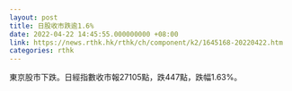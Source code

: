 ```yaml
---
layout: post
title: 日股收市跌逾1.6%
date: 2022-04-22 14:45:55.000000000 +08:00
link: https://news.rthk.hk/rthk/ch/component/k2/1645168-20220422.htm
categories: rthk
---
```


東京股市下跌。日經指數收市報27105點，跌447點，跌幅1.63%。
